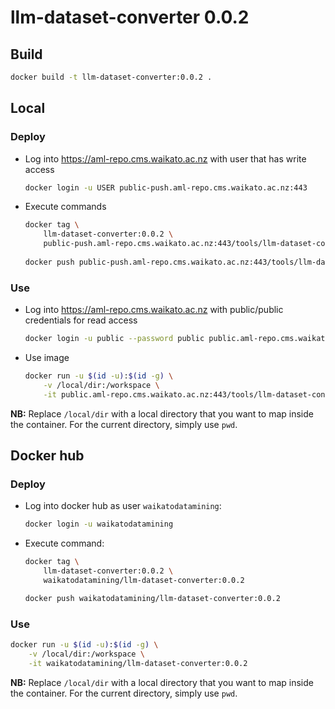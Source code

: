# llm-dataset-converter 0.0.2

## Build

```bash
docker build -t llm-dataset-converter:0.0.2 .
```

## Local

### Deploy

* Log into https://aml-repo.cms.waikato.ac.nz with user that has write access

  ```bash
  docker login -u USER public-push.aml-repo.cms.waikato.ac.nz:443
  ```

* Execute commands

  ```bash
  docker tag \
      llm-dataset-converter:0.0.2 \
      public-push.aml-repo.cms.waikato.ac.nz:443/tools/llm-dataset-converter:0.0.2
      
  docker push public-push.aml-repo.cms.waikato.ac.nz:443/tools/llm-dataset-converter:0.0.2
  ```

### Use

* Log into https://aml-repo.cms.waikato.ac.nz with public/public credentials for read access

  ```bash
  docker login -u public --password public public.aml-repo.cms.waikato.ac.nz:443
  ```

* Use image

  ```bash
  docker run -u $(id -u):$(id -g) \
      -v /local/dir:/workspace \
      -it public.aml-repo.cms.waikato.ac.nz:443/tools/llm-dataset-converter:0.0.2
  ```

**NB:** Replace `/local/dir` with a local directory that you want to map inside the container. 
For the current directory, simply use `pwd`.


## Docker hub

### Deploy

* Log into docker hub as user `waikatodatamining`:

  ```bash
  docker login -u waikatodatamining
  ```

* Execute command:

  ```bash
  docker tag \
      llm-dataset-converter:0.0.2 \
      waikatodatamining/llm-dataset-converter:0.0.2
  
  docker push waikatodatamining/llm-dataset-converter:0.0.2
  ```

### Use

```bash
docker run -u $(id -u):$(id -g) \
    -v /local/dir:/workspace \
    -it waikatodatamining/llm-dataset-converter:0.0.2
```

**NB:** Replace `/local/dir` with a local directory that you want to map inside the container. 
For the current directory, simply use `pwd`.
